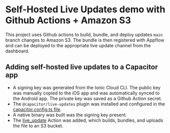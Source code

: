 # Self-Hosted Live Updates demo with Github Actions + Amazon S3

This project uses Github actions to build, bundle, and deploy updates `main` branch changes to Amazon S3. The bundle is then registered with Appflow and can be deployed to the appropriate live update channel from the dashboard.

## Adding self-hosted live updates to a Capacitor app
- A signing key was generated from the Ionic Cloud CLI. The public key was manually copied to the iOS app and was automatically synced to the Android app. The private key was saved as a Github Action secret.
- The `@capacitor/live-updates` plugin was installed and configured in the [capacitor.config.ts file](https://github.com/jon-ionic/shlu-github-actions-s3-demo/blob/main/capacitor.config.ts#L3-L9).  
- A native binary was built was the signing key present.
- The [live_update](https://github.com/jon-ionic/shlu-github-actions-s3-demo/blob/main/.github/workflows/live_update.yml) Action was added, which builds, bundles, and uploads the file to an S3 bucket.
